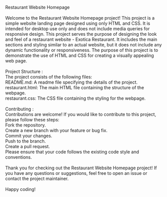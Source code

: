 Restaurant Website Homepage
<br>
<br>
Welcome to the Restaurant Website Homepage project! This project is a simple website landing page designed using only HTML and CSS. It is intended for desktop use only and does not include media queries for responsive design.
This project serves the purpose of designing the look and feel of a restaurant website - Exotica Restaurant. It includes the main sections and styling similar to an actual website, but it does not include any dynamic functionality or responsiveness. The purpose of this project is to demonstrate the use of HTML and CSS for creating a visually appealing web page.
<br>
<br>
Project Structure :<br>
The project consists of the following files:<br>
README.md: A readme file specifying the details of the project.<br>
restaurant.html: The main HTML file containing the structure of the webpage.<br>
restaurant.css: The CSS file containing the styling for the webpage.
<br>
<br>
Contributing :<br>
Contributions are welcome! If you would like to contribute to this project, please follow these steps:<br>
Fork the repository.<br>
Create a new branch with your feature or bug fix.<br>
Commit your changes.<br>
Push to the branch.<br>
Create a pull request.<br>
Please ensure that your code follows the existing code style and conventions.
<br>
<br>
Thank you for checking out the Restaurant Website Homepage project! If you have any questions or suggestions, feel free to open an issue or contact the project maintainer.<br>
<br>
Happy coding!
